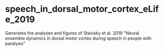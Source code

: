 # speech_in_dorsal_motor_cortex_eLife_2019
Generates the analyses and figures of Stavisky et al. 2019 "Neural ensemble dynamics in dorsal motor cortex during speech in people with paralysis"
